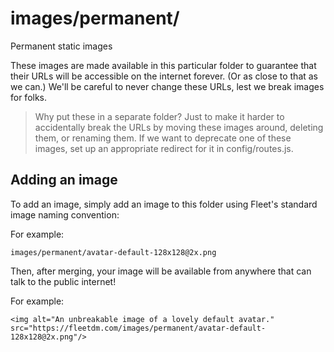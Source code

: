 # images/permanent/

Permanent static images

These images are made available in this particular folder to guarantee that their URLs will be accessible on the internet forever.  (Or as close to that as we can.)
We'll be careful to never change these URLs, lest we break images for folks.

> Why put these in a separate folder?
> Just to make it harder to accidentally break the URLs by moving these images around, deleting them, or renaming them.
> If we want to deprecate one of these images, set up an appropriate redirect for it in config/routes.js.


## Adding an image

To add an image, simply add an image to this folder using Fleet's standard image naming convention:

For example:
```
images/permanent/avatar-default-128x128@2x.png
```

Then, after merging, your image will be available from anywhere that can talk to the public internet!

For example:
```
<img alt="An unbreakable image of a lovely default avatar." src="https://fleetdm.com/images/permanent/avatar-default-128x128@2x.png"/>
```
